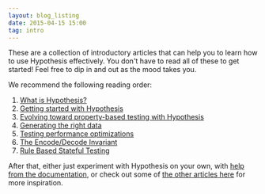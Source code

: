 ```yaml
---
layout: blog_listing
date: 2015-04-15 15:00
tag: intro
---
```


These are a collection of introductory articles that can help you to learn how to use Hypothesis
effectively. You don't have to read all of these to get started! Feel free to dip in and out as
the mood takes you.

We recommend the following reading order:

1. [What is Hypothesis?](/articles/what-is-hypothesis/)
2. [Getting started with Hypothesis](/articles/getting-started-with-hypothesis/)
3. [Evolving toward property-based testing with Hypothesis](/articles/incremental-property-based-testing/)
4. [Generating the right data](/articles/generating-the-right-data/)
5. [Testing performance optimizations](/articles/testing-performance-optimizations/)
6. [The Encode/Decode Invariant](/articles/encode-decode-invariant)
7. [Rule Based Stateful Testing](/articles/rule-based-stateful-testing)

After that, either just experiment with Hypothesis on your own, with [help from the documentation](https://hypothesis.readthedocs.io),
or check out some of [the other articles here](/articles/) for more inspiration.
